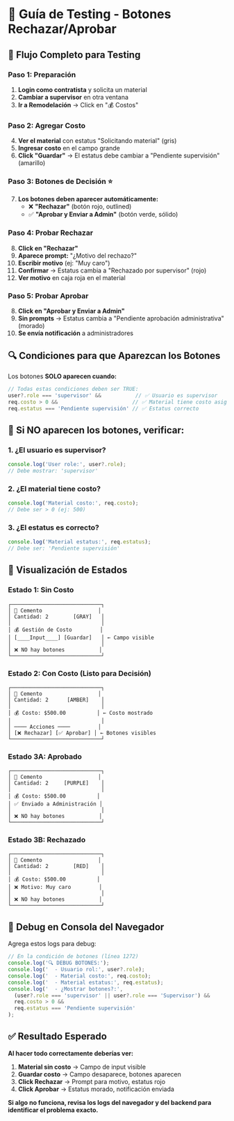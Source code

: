 # 🧪 Guía de Testing - Botones Rechazar/Aprobar

## 🎯 **Flujo Completo para Testing**

### **Paso 1: Preparación**
1. **Login como contratista** y solicita un material
2. **Cambiar a supervisor** en otra ventana
3. **Ir a Remodelación** → Click en "💰 Costos"

### **Paso 2: Agregar Costo**
4. **Ver el material** con estatus "Solicitando material" (gris)
5. **Ingresar costo** en el campo grande
6. **Click "Guardar"** → El estatus debe cambiar a "Pendiente supervisión" (amarillo)

### **Paso 3: Botones de Decisión** ⭐
7. **Los botones deben aparecer automáticamente:**
   - ❌ **"Rechazar"** (botón rojo, outlined)
   - ✅ **"Aprobar y Enviar a Admin"** (botón verde, sólido)

### **Paso 4: Probar Rechazar**
8. **Click en "Rechazar"**
9. **Aparece prompt:** "¿Motivo del rechazo?"
10. **Escribir motivo** (ej: "Muy caro")
11. **Confirmar** → Estatus cambia a "Rechazado por supervisor" (rojo)
12. **Ver motivo** en caja roja en el material

### **Paso 5: Probar Aprobar**
8. **Click en "Aprobar y Enviar a Admin"**
9. **Sin prompts** → Estatus cambia a "Pendiente aprobación administrativa" (morado)
10. **Se envía notificación** a administradores

## 🔍 **Condiciones para que Aparezcan los Botones**

Los botones **SOLO aparecen cuando:**
```javascript
// Todas estas condiciones deben ser TRUE:
user?.role === 'supervisor' &&           // ✅ Usuario es supervisor
req.costo > 0 &&                        // ✅ Material tiene costo asignado  
req.estatus === 'Pendiente supervisión' // ✅ Estatus correcto
```

## 🐛 **Si NO aparecen los botones, verificar:**

### **1. ¿El usuario es supervisor?**
```javascript
console.log('User role:', user?.role);
// Debe mostrar: 'supervisor'
```

### **2. ¿El material tiene costo?**
```javascript
console.log('Material costo:', req.costo);
// Debe ser > 0 (ej: 500)
```

### **3. ¿El estatus es correcto?**
```javascript
console.log('Material estatus:', req.estatus);
// Debe ser: 'Pendiente supervisión'
```

## 🎨 **Visualización de Estados**

### **Estado 1: Sin Costo**
```
┌─────────────────────────────┐
│ 🧱 Cemento                  │
│ Cantidad: 2        [GRAY]   │
│                             │
│ 💰 Gestión de Costo         │
│ [____Input____] [Guardar]   │ ← Campo visible
│                             │
│ ❌ NO hay botones           │
└─────────────────────────────┘
```

### **Estado 2: Con Costo (Listo para Decisión)**
```
┌─────────────────────────────┐
│ 🧱 Cemento                  │
│ Cantidad: 2      [AMBER]    │
│                             │
│ 💰 Costo: $500.00          │ ← Costo mostrado
│                             │
│ ──── Acciones ────         │
│ [❌ Rechazar] [✅ Aprobar] │ ← Botones visibles
└─────────────────────────────┘
```

### **Estado 3A: Aprobado**
```
┌─────────────────────────────┐
│ 🧱 Cemento                  │
│ Cantidad: 2     [PURPLE]    │
│                             │
│ 💰 Costo: $500.00          │
│ ✅ Enviado a Administración │
│                             │
│ ❌ NO hay botones           │
└─────────────────────────────┘
```

### **Estado 3B: Rechazado**
```
┌─────────────────────────────┐
│ 🧱 Cemento                  │
│ Cantidad: 2        [RED]    │
│                             │
│ 💰 Costo: $500.00          │
│ ❌ Motivo: Muy caro         │
│                             │
│ ❌ NO hay botones           │
└─────────────────────────────┘
```

## 🔧 **Debug en Consola del Navegador**

Agrega estos logs para debug:
```javascript
// En la condición de botones (línea 1272)
console.log('🔍 DEBUG BOTONES:');
console.log('  - Usuario rol:', user?.role);
console.log('  - Material costo:', req.costo);
console.log('  - Material estatus:', req.estatus);
console.log('  - ¿Mostrar botones?:', 
  (user?.role === 'supervisor' || user?.role === 'Supervisor') && 
  req.costo > 0 && 
  req.estatus === 'Pendiente supervisión'
);
```

## ✅ **Resultado Esperado**

**Al hacer todo correctamente deberías ver:**

1. **Material sin costo** → Campo de input visible
2. **Guardar costo** → Campo desaparece, botones aparecen
3. **Click Rechazar** → Prompt para motivo, estatus rojo
4. **Click Aprobar** → Estatus morado, notificación enviada

**Si algo no funciona, revisa los logs del navegador y del backend para identificar el problema exacto.**

